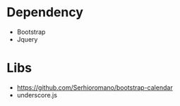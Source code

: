# Dependency

- Bootstrap
- Jquery

# Libs

- https://github.com/Serhioromano/bootstrap-calendar
- underscore.js